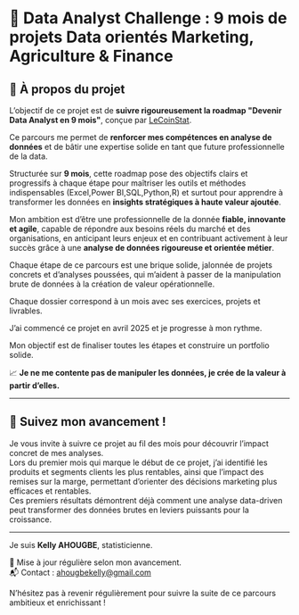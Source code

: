 # 🚀 Data Analyst Challenge : 9 mois de projets Data orientés Marketing, Agriculture & Finance

## 🌟 À propos du projet

L’objectif de ce projet est de **suivre rigoureusement la roadmap "Devenir Data Analyst en 9 mois"**, conçue par [LeCoinStat](https://github.com/LeCoinStat/LeCoinStat/blob/main/Roadmap/Roadmap_DataAnalyst.ipynb). 

Ce parcours me permet de **renforcer mes compétences en analyse de données** et de bâtir une expertise solide en tant que future professionnelle de la data.

Structurée sur **9 mois**, cette roadmap pose des objectifs clairs et progressifs à chaque étape pour maîtriser les outils et méthodes indispensables (Excel,Power BI,SQL,Python,R) et surtout pour apprendre à transformer les données en **insights stratégiques à haute valeur ajoutée**.

Mon ambition est d’être une professionnelle de la donnée **fiable, innovante et agile**, capable de répondre aux besoins réels du marché et des organisations, en anticipant leurs enjeux et en contribuant activement à leur succès grâce à une **analyse de données rigoureuse et orientée métier**.

Chaque étape de ce parcours est une brique solide, jalonnée de projets concrets et d’analyses poussées, qui m’aident à passer de la manipulation brute de données à la création de valeur opérationnelle.

Chaque dossier correspond à un mois avec ses exercices, projets et livrables.  

J’ai commencé ce projet en avril 2025 et je progresse à mon rythme.  

Mon objectif est de finaliser toutes les étapes et construire un portfolio solide.

📈 **Je ne me contente pas de manipuler les données, je crée de la valeur à partir d’elles.**

---

## 📢 Suivez mon avancement !

Je vous invite à suivre ce projet au fil des mois pour découvrir l’impact concret de mes analyses.  
Lors du premier mois qui marque le début de ce projet, j’ai identifié les produits et segments clients les plus rentables, ainsi que l’impact des remises sur la marge, permettant d’orienter des décisions marketing plus efficaces et rentables.  
Ces premiers résultats démontrent déjà comment une analyse data-driven peut transformer des données brutes en leviers puissants pour la croissance.

---
Je suis **Kelly AHOUGBE**, statisticienne. 

🔁 Mise à jour régulière selon mon avancement.  
📬 Contact : ahougbekelly@gmail.com

N’hésitez pas à revenir régulièrement pour suivre la suite de ce parcours ambitieux et enrichissant !
